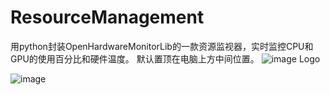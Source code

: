 # ResourceManagement
用python封装OpenHardwareMonitorLib的一款资源监视器，实时监控CPU和GPU的使用百分比和硬件温度。
默认置顶在电脑上方中间位置。
![image](https://github.com/ourbat/ResourceManagement/assets/36782913/ae5be97e-7872-41c2-bc56-c181c0352f54)
Logo

![image](https://github.com/ourbat/ResourceManagement/assets/36782913/8d217d26-723c-4822-ae91-b3ee1df4b4b8)
